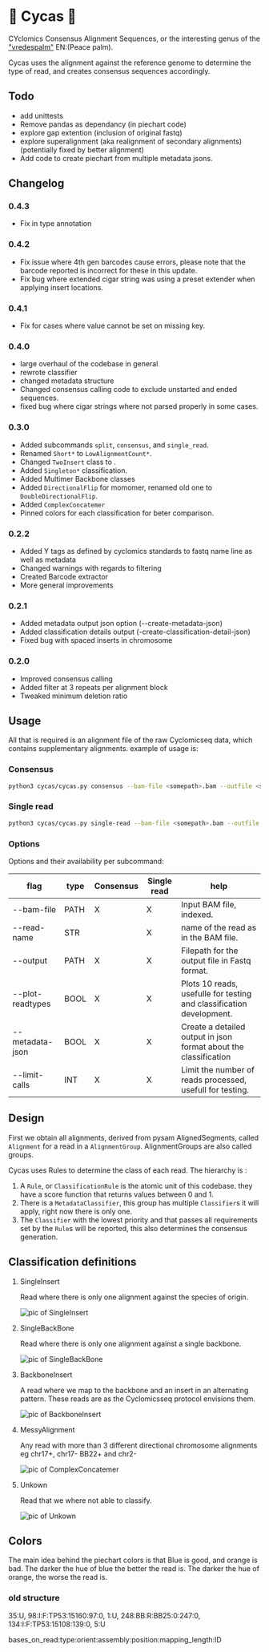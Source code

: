 # 🌴 Cycas 🌴

CYclomics Consensus Alignment Sequences, or the interesting genus of the ["vredespalm"](https://en.wikipedia.org/wiki/Cycas) EN:(Peace palm).

Cycas uses the alignment against the reference genome to determine the type of read, and creates consensus sequences accordingly.


## Todo

- add unittests
- Remove pandas as dependancy (in piechart code)
- explore gap extention (inclusion of original fastq)
- explore superalignment (aka realignment of secondary alignments) (potentially fixed by better alignment)
- Add code to create piechart from multiple metadata jsons.

## Changelog

### 0.4.3
- Fix in type annotation

### 0.4.2
- Fix issue where 4th gen barcodes cause errors, please note that the barcode reported is incorrect for these in this update.
- Fix bug where extended cigar string was using a preset extender when applying insert locations.

### 0.4.1
- Fix for cases where value cannot be set on missing key.

### 0.4.0
- large overhaul of the codebase in general
- rewrote classifier
- changed metadata structure
- Changed consensus calling code to exclude unstarted and ended sequences.
- fixed bug where cigar strings where not parsed properly in some cases.

### 0.3.0
- Added subcommands `split`, `consensus`, and `single_read`.
- Renamed `Short*` to `LowAlignmentCount*`.
- Changed `TwoInsert` class to .
- Added `Singleton*` classification.
- Added Multimer Backbone classes
- Added `DirectionalFlip` for momomer, renamed old one to `DoubleDirectionalFlip`.
- Added `ComplexConcatemer`
- Pinned colors for each classification for beter comparison.


### 0.2.2
- Added Y tags as defined by cyclomics standards to fastq name line as well as metadata
- Changed warnings with regards to filtering
- Created Barcode extractor
- More general improvements

### 0.2.1

- Added metadata output json option (--create-metadata-json)
- Added classification details output (-create-classification-detail-json)
- Fixed bug with spaced inserts in chromosome

### 0.2.0

- Improved consensus calling
- Added filter at 3 repeats per alignment block
- Tweaked minimum deletion ratio

## Usage

All that is required is an alignment file of the raw Cyclomicseq data, which contains supplementary alignments.
example of usage is:

### Consensus

``` bash
python3 cycas/cycas.py consensus --bam-file <somepath>.bam --outfile <somepath>.fastq --metadata-json <somepath>.json 
```

### Single read

``` bash
python3 cycas/cycas.py single-read --bam-file <somepath>.bam --outfile <somepath>.fastq --read-name <some-read-name>
```

### Options

Options and their availability per subcommand:

|flag                                 |type  |Consensus |Single read |help |
|-------------------------------------|------|----------|------------|-----|
| --bam-file                          | PATH | X        | X          | Input BAM file, indexed. |
| --read-name                         | STR  |          | X          | name of the read as in the BAM file. |
| --output                            | PATH | X        | X          | Filepath for the output file in Fastq format.  |
| --plot-readtypes                    | BOOL | X        | X          | Plots 10 reads, usefulle for testing and classification development.   |
| --metadata-json                     | BOOL | X        | X          | Create a detailed output in json format about the classification  |
| --limit-calls                       | INT  | X        | X          | Limit the number of reads processed, usefull for testing.  |


## Design

First we obtain all alignments, derived from pysam AlignedSegments, called `Alignment` for a read in a `AlignmentGroup`. AlignmentGroups are also called groups.

Cycas uses Rules to determine the class of each read. The hierarchy is :

1. A `Rule`, or `ClassificationRule` is the atomic unit of this codebase. they have a score function that returns values between 0 and 1.
1. There is a `MetadataClassifier`, this group has multiple `Classifier`s it will apply, right now there is only one.
1. The `Classifier` with the lowest priority and that passes all requirements set by the `Rule`s will be reported, this also determines the consensus generation. 

## Classification definitions

1. SingleInsert

    Read where there is only one alignment against the species of origin.

    ![pic of SingleInsert](images/classification_examples/SingleInsert.png)

1. SingleBackBone

    Read where there is only one alignment against a single backbone.

    ![pic of SingleBackBone](images/classification_examples/SingleBackBone.png)

1. BackboneInsert

    A read where we map to the backbone and an insert in an alternating pattern. These reads are as the Cyclomicsseq protocol envisions them.

    ![pic of BackboneInsert](images/classification_examples/BackboneInsert.png)

1. MessyAlignment

    Any read with more than 3 different directional chromosome alignments eg chr17+, chr17- BB22+ and chr2- 

    ![pic of ComplexConcatemer](images/classification_examples/ComplexConcatemer.png)

1. Unkown

    Read that we where not able to classify.

    ![pic of Unkown](images/classification_examples/Unkown.png)

## Colors

The main idea behind the piechart colors is that Blue is good, and orange is bad. The darker the hue of blue the better the read is. The darker the hue of orange, the worse the read is.

### old structure

35:U,
98:I:F:TP53:15160:97:0,
1:U,
248:BB:R:BB25:0:247:0,
134:I:F:TP53:15108:139:0,
5:U

bases_on_read:type:orient:assembly:position:mapping_length:ID
 
